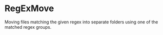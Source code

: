 # RegExMove
Moving files matching the given regex into separate folders using one of the matched regex groups.
